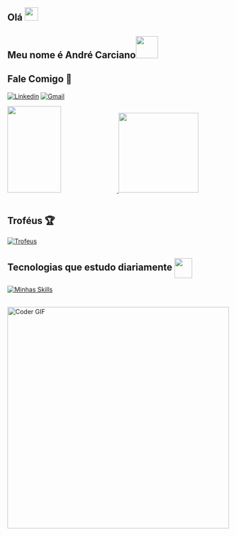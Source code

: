 ## Olá <img src="https://user-images.githubusercontent.com/42378118/110234147-e3259600-7f4e-11eb-95be-0c4047144dea.gif" width="30">
## Meu nome é André Carciano<img src="https://media.giphy.com/media/VgCDAzcKvsR6OM0uWg/giphy.gif" width="50"> 


## Fale Comigo 📱

[![Linkedin](https://img.shields.io/badge/LinkedIn-0077B5?style=for-the-badge&logo=linkedin&logoColor=white)](https://www.linkedin.com/in/jefferson-veiga-4927aa163/)
[![Gmail](https://img.shields.io/badge/Gmail-D14836?style=for-the-badge&logo=gmail&logoColor=white)](mailto:jeffersondossantosveiga@gmail.com)

<div>
  <a href="https://github.com/andrecarciano">
  <img width="49%" height="195px" src="https://awesome-github-stats.azurewebsites.net/user-stats/jehveiga?cardType=level&theme=calm&preferLogin=false&Background=FFFFFF00&Text=14B2EE&Title=55A48C&Border=DDDDDD00&Ring=55A48C" />
  <img height="180em" src="https://github-readme-stats.vercel.app/api/top-langs/?username=andrecarciano&layout=compact&lang_count=16&theme=tokyonight">
  </a>
</div>

<br/>
<div>
  <h2>Troféus 🏆</h2>
  <a href="#">	
    <img  src="https://github-trophies.vercel.app/?username=andrecarciano&theme=gruvbox&no-frame=true&margin-w=50&no-bg=true" alt="Trofeus"/>
  </a>
</div>

<h2>Tecnologias que estudo diariamente
  <img align="center" src="https://media0.giphy.com/media/gcOg6zLJc0hN6YZ2i4/giphy.gif?cid=ecf05e47802sgiy2w5q0ybug4ncwjadownwtcb7fwitn62jz&rid=giphy.gif&ct=s" height="45" width= 40px>
</h2>

  [![Minhas Skills](https://skillicons.dev/icons?i=visualstudio,dotnet,cs,jquery,html,css,bootstrap,git,postman,regex,mysql,sqlite&perline=10)](https://skillicons.dev)

<br/>
  <img src="https://media.giphy.com/media/SWoSkN6DxTszqIKEqv/giphy.gif" alt="Coder GIF" width="500">
